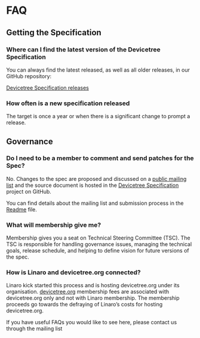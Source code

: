 # FAQ

## Getting the Specification

### Where can I find the latest version of the Devicetree Specification

You can always find the latest released, as well as all older releases,
in our GitHub repository:

[Devicetree Specification releases](https://github.com/devicetree-org/devicetree-specification)

### How often is a new specification released
   
The target is once a year or when there is a significant change to prompt a
release.

## Governance

### Do I need to be a member to comment and send patches for the Spec?

No. Changes to the spec are proposed and discussed on a 
[public mailing list](http://vger.kernel.org/vger-lists.html#devicetree-spec)
and the source document is hosted in the
[Devicetree Specification](https://github.com/devicetree-org/devicetree-specification)
project on GitHub.

You can find details about the mailing list and submission process in the [Readme](README.md) file.

### What will membership give me?

Membership gives you a seat on Technical Steering Committee (TSC). 
The TSC is responsible for handling governance issues, 
managing the technical goals, release schedule, 
and helping to define vision for future versions of the spec.

### How is Linaro and devicetree.org connected?

Linaro kick started this process and is hosting devicetree.org under its organisation. 
[devicetree.org](http://devicetree.org) membership fees are associated with devicetree.org
only and not with Linaro membership.
The membership proceeds go towards the defraying of Linaro’s costs for hosting devicetree.org.

If you have useful FAQs you would like to see here, please contact us through the mailing list

<!-- SPDX-License-Identifier: Apache-2.0 -->
